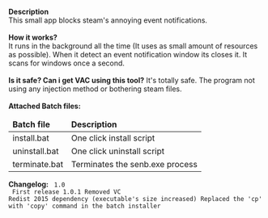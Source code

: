 <b>Description</b><br>
This small app blocks steam's annoying event notifications.
<br><br>
<b>How it works?</b><br>
It runs in the background all the time (It uses as small amount of resources as possible). When it detect an event notification window its closes it. It scans for windows once a second.
<br><br>
<b>Is it safe? Can i get VAC using this tool?</b>
It's totally safe. The program not using any injection method or bothering steam files.
<br><br>
<b>Attached Batch files:</b>
<table>
<thead><tr><td style="font-weight:bold">Batch file</td><td style="font-weight:bold">Description</td></tr></thead>
<tr><td>install.bat</td><td>One click install script</td></tr>
<tr><td>uninstall.bat</td><td>One click uninstall script</td></tr>
<tr><td>terminate.bat</td><td>Terminates the senb.exe process</td></tr>
</table>

<b>Changelog:</b>
<code>
1.0<br>
 First release
1.0.1
 Removed VC Redist 2015 dependency (executable's size increased)
 Replaced the 'cp' with 'copy' command in the batch installer
</code>
